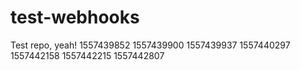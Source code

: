 # test-webhooks

Test repo, yeah!
1557439852
1557439900
1557439937
1557440297
1557442158
1557442215
1557442807
